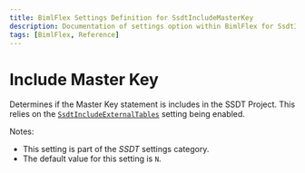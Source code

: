 ```yaml
---
title: BimlFlex Settings Definition for SsdtIncludeMasterKey
description: Documentation of settings option within BimlFlex for SsdtIncludeMasterKey
tags: [BimlFlex, Reference]
---
```


# Include Master Key

Determines if the Master Key statement is includes in the SSDT Project. This relies on the [`SsdtIncludeExternalTables`](./SsdtIncludeExternalTables) setting being enabled.

Notes:

* This setting is part of the *SSDT* settings category.
* The default value for this setting is `N`.
